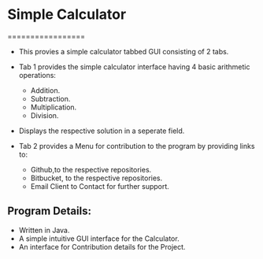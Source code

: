 # Simple Calculator
  =================
  * This provies a simple calculator tabbed GUI consisting of 2 tabs.
  * Tab 1 provides the simple calculator interface having 4 basic arithmetic operations:
      * Addition.
      * Subtraction.
      * Multiplication.
      * Division.

  * Displays the respective solution in a seperate field.
  * Tab 2 provides a Menu for contribution to the program by providing links to:
      * Github,to the respective repositories.
      * Bitbucket, to the respective repositories.
      * Email Client to Contact for further support.

## Program Details:
  * Written in Java.
  * A simple intuitive GUI interface for the Calculator.
  * An interface for Contribution details for the Project.
